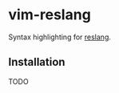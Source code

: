 # vim-reslang
Syntax highlighting for [reslang](https://github.com/LiveRamp/reslang).

## Installation
TODO
